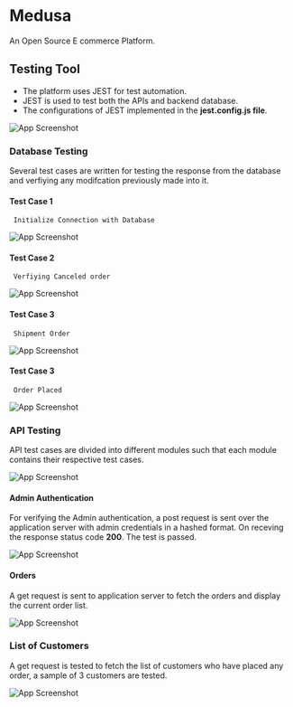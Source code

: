 
# Medusa

An Open Source E commerce Platform.



## Testing Tool
- The platform uses JEST for test automation.
- JEST is used to test both the APIs and backend database.
- The configurations of JEST implemented in the **jest.config.js file**. 

![App Screenshot](/images/jest-config.png)
 
### Database Testing
Several test cases are written for testing the response from the database and verfiying any modifcation previously made into it.
#### Test Case 1
     Initialize Connection with Database

![App Screenshot](/images/tc1.PNG)

#### Test Case 2
     Verfiying Canceled order

![App Screenshot](/images/tc2.PNG)

#### Test Case 3
     Shipment Order

![App Screenshot](/images/tc3.PNG)

#### Test Case 3
     Order Placed

![App Screenshot](/images/tc4.PNG)

### API Testing
API test cases are divided into different modules such that each module contains their respective test cases.

![App Screenshot](/images/api-test.PNG)

#### Admin Authentication 
For verifying the Admin authentication, a post request is sent over the application server with admin credentials in a hashed format. On receving the response status code **200**. The test is passed. 

![App Screenshot](/images/admin-auth.PNG)

#### Orders
A get request is sent to application server to fetch the orders and display the current order list.

![App Screenshot](/images/order.PNG)

### List of Customers
A get request is tested to fetch the list of customers who have placed any order, a sample of 3 customers are tested.

![App Screenshot](/images/customer.PNG)



